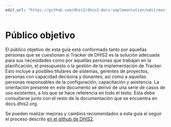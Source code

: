 ```yaml
---
edit_url: "https://github.com/dhis2/dhis2-docs-implementation/edit/master/chapters/target-audience.md" 
---
```

# Público objetivo

El público objetivo de esta guía está conformado tanto por aquellas personas que se cuestionan si Tracker de DHIS2 es la solución adecuada para sus necesidades como por aquellas personas que trabajan en la planificación, el presupuesto o la gestión de la implementación de Tracker. Esto incluye a posibles titulares de sistemas, gerentes de proyectos, personas con capacidad decisoria y donantes, así como a aquellas personas responsables de la configuración, capacitación y asistencia. La orientación presente en este documento se derivó de una serie de casos de uso existentes, a los que se hace referencia en todo el texto. Esta debe consultarse junto con el resto de la documentación que se encuentra en docs.dhis2.org.

Se pueden realizar mejoras y cambios recomendados a esta guía al seguir el proceso descrito [en el github de DHIS2](https://github.com/dhis2/dhis2-docs/blob/master/src/commonmark/en/content/common/submitting-a-doc-fix.md).




